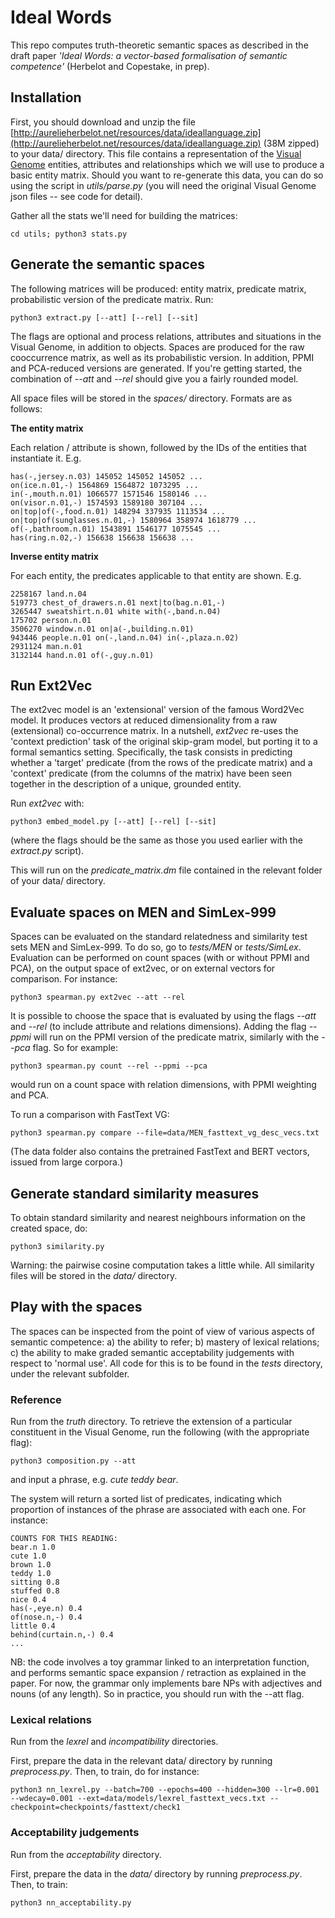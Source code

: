# Ideal Words

This repo computes truth-theoretic semantic spaces as described in the draft paper *'Ideal Words: a vector-based formalisation of semantic competence'* (Herbelot and Copestake, in prep).

## Installation

First, you should download and unzip the file [http://aurelieherbelot.net/resources/data/ideallanguage.zip](http://aurelieherbelot.net/resources/data/ideallanguage.zip) (38M zipped) to your data/ directory. This file contains a representation of the [Visual Genome](http://visualgenome.org/) entities, attributes and relationships which we will use to produce a basic entity matrix. Should you want to re-generate this data, you can do so using the script in *utils/parse.py* (you will need the original Visual Genome json files -- see code for detail).

Gather all the stats we'll need for building the matrices:

    cd utils; python3 stats.py


## Generate the semantic spaces

The following matrices will be produced: entity matrix, predicate matrix, probabilistic version of the predicate matrix. Run:

    python3 extract.py [--att] [--rel] [--sit]

The flags are optional and process relations, attributes and situations in the Visual Genome, in addition to objects. Spaces are produced for the raw cooccurrence matrix, as well as its probabilistic version. In addition, PPMI and PCA-reduced versions are generated. If you're getting started, the combination of *--att* and *--rel* should give you a fairly rounded model.

All space files will be stored in the *spaces/* directory. Formats are as follows:

**The entity matrix**

Each relation / attribute is shown, followed by the IDs of the entities that instantiate it. E.g.

    has(-,jersey.n.03) 145052 145052 145052 ...
    on(ice.n.01,-) 1564869 1564872 1073295 ...
    in(-,mouth.n.01) 1066577 1571546 1580146 ...
    on(visor.n.01,-) 1574593 1589180 307104 ...
    on|top|of(-,food.n.01) 148294 337935 1113534 ...
    on|top|of(sunglasses.n.01,-) 1580964 358974 1618779 ...
    of(-,bathroom.n.01) 1543891 1546177 1075545 ...
    has(ring.n.02,-) 156638 156638 156638 ...


**Inverse entity matrix**

For each entity, the predicates applicable to that entity are shown. E.g.

    2258167 land.n.04
    519773 chest_of_drawers.n.01 next|to(bag.n.01,-)
    3265447 sweatshirt.n.01 white with(-,band.n.04)
    175702 person.n.01
    3506270 window.n.01 on|a(-,building.n.01)
    943446 people.n.01 on(-,land.n.04) in(-,plaza.n.02)
    2931124 man.n.01
    3132144 hand.n.01 of(-,guy.n.01)


## Run Ext2Vec

The ext2vec model is an 'extensional' version of the famous Word2Vec model. It produces vectors at reduced dimensionality from a raw (extensional) co-occurrence matrix. In a nutshell, *ext2vec* re-uses the 'context prediction' task of the original skip-gram model, but porting it to a formal semantics setting. Specifically, the task consists in predicting whether a 'target' predicate (from the rows of the predicate matrix) and a 'context' predicate (from the columns of the matrix) have been seen together in the description of a unique, grounded entity. 

Run *ext2vec* with:

    python3 embed_model.py [--att] [--rel] [--sit]

(where the flags should be the same as those you used earlier with the *extract.py* script).

This will run on the *predicate_matrix.dm* file contained in the relevant folder of your data/ directory.





## Evaluate spaces on MEN and SimLex-999

Spaces can be evaluated on the standard relatedness and similarity test sets MEN and SimLex-999. To do so, go to *tests/MEN* or *tests/SimLex*. Evaluation can be performed on count spaces (with or without PPMI and PCA), on the output space of ext2vec, or on external vectors for comparison. For instance:

    python3 spearman.py ext2vec --att --rel

It is possible to choose the space that is evaluated by using the flags *--att* and *--rel* (to include attribute and relations dimensions). Adding the flag *--ppmi* will run on the PPMI version of the predicate matrix, similarly with the *--pca* flag. So for example:

    python3 spearman.py count --rel --ppmi --pca

would run on a count space with relation dimensions, with PPMI weighting and PCA.

To run a comparison with FastText VG:

    python3 spearman.py compare --file=data/MEN_fasttext_vg_desc_vecs.txt

(The data folder also contains the pretrained FastText and BERT vectors, issued from large corpora.)




## Generate standard similarity measures

To obtain standard similarity and nearest neighbours information on the created space, do:

    python3 similarity.py

Warning: the pairwise cosine computation takes a little while. All similarity files will be stored in the *data/* directory.



## Play with the spaces

The spaces can be inspected from the point of view of various aspects of semantic competence: a) the ability to refer; b) mastery of lexical relations; c) the ability to make graded semantic acceptability judgements with respect to 'normal use'. All code for this is to be found in the *tests* directory, under the relevant subfolder.


### Reference

Run from the *truth* directory. To retrieve the extension of a particular constituent in the Visual Genome, run the following (with the appropriate flag):

    python3 composition.py --att

and input a phrase, e.g. *cute teddy bear*.

The system will return a sorted list of predicates, indicating which proportion of instances of the phrase are associated with each one. For instance:

    COUNTS FOR THIS READING:
    bear.n 1.0
    cute 1.0
    brown 1.0
    teddy 1.0
    sitting 0.8
    stuffed 0.8
    nice 0.4
    has(-,eye.n) 0.4
    of(nose.n,-) 0.4
    little 0.4
    behind(curtain.n,-) 0.4
    ...

NB: the code involves a toy grammar linked to an interpretation function, and performs semantic space expansion / retraction as explained in the paper. For now, the grammar only implements bare NPs with adjectives and nouns (of any length). So in practice, you should run with the --att flag.


### Lexical relations

Run from the *lexrel* and *incompatibility* directories.

First, prepare the data in the relevant data/ directory by running *preprocess.py*. Then, to train, do for instance:

    python3 nn_lexrel.py --batch=700 --epochs=400 --hidden=300 --lr=0.001 --wdecay=0.001 --ext=data/models/lexrel_fasttext_vecs.txt --checkpoint=checkpoints/fasttext/check1


### Acceptability judgements

Run from the *acceptability* directory.

First, prepare the data in the *data/* directory by running *preprocess.py*. Then, to train:

    python3 nn_acceptability.py

